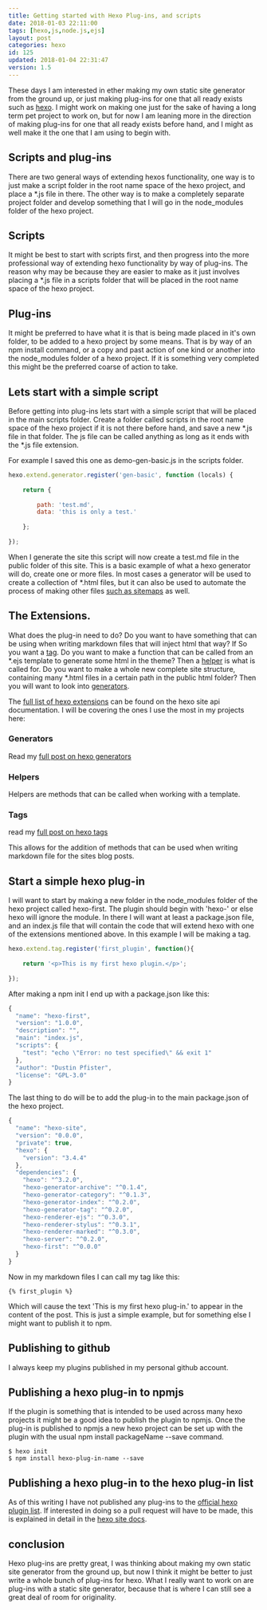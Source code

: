 ```yaml
---
title: Getting started with Hexo Plug-ins, and scripts
date: 2018-01-03 22:11:00
tags: [hexo,js,node.js,ejs]
layout: post
categories: hexo
id: 125
updated: 2018-01-04 22:31:47
version: 1.5
---
```


These days I am interested in ether making my own static site generator from the ground up, or just making plug-ins for one that all ready exists such as [hexo](https://hexo.io/). I might work on making one just for the sake of having a long term pet project to work on, but for now I am leaning more in the direction of making plug-ins for one that all ready exists before hand, and I might as well make it the one that I am using to begin with.

<!-- more -->

## Scripts and plug-ins

There are two general ways of extending hexos functionality, one way is to just make a script folder in the root name space of the hexo project, and place a \*.js file in there. The other way is to make a completely separate project folder and develop something that I will go in the node_modules folder of the hexo project.

## Scripts

It might be best to start with scripts first, and then progress into the more professional way of extending hexo functionality by way of plug-ins. The reason why may be because they are easier to make as it just involves placing a \*.js file in a scripts folder that will be placed in the root name space of the hexo project.

## Plug-ins

It might be preferred to have what it is that is being made placed in it's own folder, to be added to a hexo project by some means. That is by way of an npm install command, or a copy and past action of one kind or another into the node_modules folder of a hexo project. If it is something very completed this might be the preferred coarse of action to take.

## Lets start with a simple script

Before getting into plug-ins lets start with a simple script that will be placed in the main scripts folder. Create a folder called scripts in the root name space of the hexo project if it is not there before hand, and save a new \*.js file in that folder. The js file can be called anything as long as it ends with the *.js file extension.

For example I saved this one as demo-gen-basic.js in the scripts folder.

```js
hexo.extend.generator.register('gen-basic', function (locals) {
 
    return {
 
        path: 'test.md',
        data: 'this is only a test.'
 
    };
 
});
```

When I generate the site this script will now create a test.md file in the public folder of this site. This is a basic example of what a hexo generator will do, create one or more files. In most cases a generator will be used to create a collection of \*.html files, but it can also be used to automate the process of making other files [such as sitemaps](/2017/05/02/hexo-sitemap-automation/) as well.

## The Extensions.

What does the plug-in need to do? Do you want to have something that can be using when writing markdown files that will inject html that way? If So you want a [tag](https://hexo.io/api/tag.html). Do you want to make a function that can be called from an \*.ejs template to generate some html in the theme? Then a [helper](https://hexo.io/api/helper.html) is what is called for. Do you want to make a whole new complete site structure, containing many \*.html files in a certain path in the public html folder? Then you will want to look into [generators](https://hexo.io/api/generator.html). 

The [full list of hexo extensions](https://hexo.io/api/) can be found on the hexo site api documentation. I will be covering the ones I use the most in my projects here:

### Generators

Read my [full post on hexo generators](/2018/01/04/hexo-generators/)

### Helpers

Helpers are methods that can be called when working with a template.

### Tags

read my [full post on hexo tags](/2017/02/04/hexo-tags/)

This allows for the addition of methods that can be used when writing markdown file for the sites blog posts.

## Start a simple hexo plug-in

I will want to start by making a new folder in the node_modules folder of the hexo project called hexo-first. The plugin should begin with 'hexo-' or else hexo will ignore the module. In there I will want at least a package.json file, and an index.js file that will contain the code that will extend hexo with one of the extensions mentioned above. In this example I will be making a tag.


```js
hexo.extend.tag.register('first_plugin', function(){
 
    return '<p>This is my first hexo plugin.</p>';
 
});
```

After making a npm init I end up with a package.json like this:

```js
{
  "name": "hexo-first",
  "version": "1.0.0",
  "description": "",
  "main": "index.js",
  "scripts": {
    "test": "echo \"Error: no test specified\" && exit 1"
  },
  "author": "Dustin Pfister",
  "license": "GPL-3.0"
}
```

The last thing to do will be to add the plug-in to the main package.json of the hexo project.

```js
{
  "name": "hexo-site",
  "version": "0.0.0",
  "private": true,
  "hexo": {
    "version": "3.4.4"
  },
  "dependencies": {
    "hexo": "^3.2.0",
    "hexo-generator-archive": "^0.1.4",
    "hexo-generator-category": "^0.1.3",
    "hexo-generator-index": "^0.2.0",
    "hexo-generator-tag": "^0.2.0",
    "hexo-renderer-ejs": "^0.3.0",
    "hexo-renderer-stylus": "^0.3.1",
    "hexo-renderer-marked": "^0.3.0",
    "hexo-server": "^0.2.0",
    "hexo-first": "^0.0.0"
  }
}
```

Now in my markdown files I can call my tag like this:

```
{% first_plugin %}
```

Which will cause the text 'This is my first hexo plug-in.' to appear in the content of the post. This is just a simple example, but for something else I might want to publish it to npm.

## Publishing to github

I always keep my plugins published in my personal github account.

## Publishing a hexo plug-in to npmjs

If the plugin is something that is intended to be used across many hexo projects it might be a good idea to publish the plugin to npmjs. Once the plug-in is published to npmjs a new hexo project can be set up with the plugin with the usual npm install packageName --save command.

```
$ hexo init
$ npm install hexo-plug-in-name --save
```

## Publishing a hexo plug-in to the hexo plug-in list

As of this writing I have not published any plug-ins to the [official hexo plugin list](https://hexo.io/plugins/). If interested in doing so a pull request will have to be made, this is explained in detail in the [hexo site docs](https://hexo.io/docs/plugins.html#Publishing).

## conclusion

Hexo plug-ins are pretty great, I was thinking about making my own static site generator from the ground up, but now I think it might be better to just write a whole bunch of plug-ins for hexo. What I really want to work on are plug-ins with a static site generator, because that is where I can still see a great deal of room for originality.